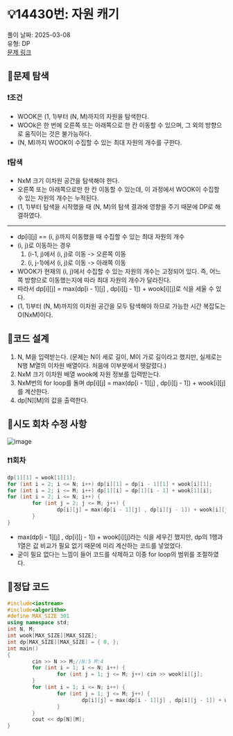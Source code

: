 # :bulb:14430번: 자원 캐기  
풀이 날짜: 2025-03-08  
유형: DP  
[문제 링크](https://www.acmicpc.net/problem/14430)  

## :pushpin:문제 탐색
### :heavy_exclamation_mark:조건
* WOOK은 (1, 1)부터 (N, M)까지의 자원을 탐색한다.
* WOOk은 한 번에 오른쪽 또는 아래쪽으로 한 칸 이동할 수 있으며, 그 외의 방향으로 움직이는 것은 불가능하다.
* (N, M)까지 WOOK이 수집할 수 있는 최대 자원의 개수를 구한다.

### :heavy_exclamation_mark:탐색
* NxM 크기 이차원 공간을 탐색해야 한다.
* 오른쪽 또는 아래쪽으로만 한 칸 이동할 수 있는데, 이 과정에서 WOOK이 수집할 수 있는 자원의 개수는 누적된다.
* (1, 1)부터 탐색을 시작했을 때 (N, M)의 탐색 결과에 영향을 주기 때문에 DP로 해결하였다.
---
* dp[i][j] == (i, j)까지 이동했을 때 수집할 수 있는 최대 자원의 개수
* (i, j)로 이동하는 경우
  1. (i-1, j)에서 (i, j)로 이동 -> 오른쪽 이동
  2. (i, j-1)에서 (i, j)로 이동 -> 아래쪽 이동
* WOOK가 현재의 (i, j)에서 수집할 수 있는 자원의 개수는 고정되어 있다. 즉, 어느쪽 방향으로 이동했는지에 따라 최대 자원의 개수가 달라진다.
* 따라서 dp[i][j] = max(dp[i - 1][j] , dp[i][j - 1]) + wook[i][j]로 식을 세울 수 있다.
* (1, 1)부터 (N, M)까지의 이차원 공간을 모두 탐색해야 하므로 가능한 시간 복잡도는 O(NxM)이다.

## :pushpin:코드 설계
1. N, M을 입력받는다. (문제는 N이 세로 길이, M이 가로 길이라고 했지만, 실제로는 N행 M열의 이차원 배열이다. 처음에 이부분에서 헷갈렸다.)
2. NxM 크기 이차원 배열 wook에 자원 정보를 입력받는다.
3. NxM번의 for loop를 돌며 dp[i][j] = max(dp[i - 1][j] , dp[i][j - 1]) + wook[i][j]를 계산한다.
4. dp[N][M]의 값을 출력한다.

## :pushpin:시도 회차 수정 사항
![image](https://github.com/user-attachments/assets/0e8a5726-c7a0-4c96-9f39-19bebfdbf832)
### :heavy_exclamation_mark:1회차
```c++
dp[1][1] = wook[1][1];
for (int i = 2; i <= N; i++) dp[i][1] = dp[i - 1][1] + wook[i][1];
for (int i = 2; i <= M; i++) dp[1][i] = dp[1][i - 1] + wook[1][i];
for (int i = 2; i <= N; i++) {
        for (int j = 2; j <= M; j++) {
                dp[i][j] = max(dp[i - 1][j] , dp[i][j - 1]) + wook[i][j];
        }
}
```
* max(dp[i - 1][j] , dp[i][j - 1]) + wook[i][j]라는 식을 세우긴 했지만, dp의 1행과 1열은 값 비교가 필요 없기 때문에 미리 계산하는 코드를 넣었었다.
* 굳이 필요 없다는 느낌이 들어 코드를 삭제하고 이중 for loop의 범위를 조절하였다.

## :pushpin:정답 코드
``` c++
#include<iostream>
#include<algorithm>
#define MAX_SIZE 301
using namespace std;
int N, M;
int wook[MAX_SIZE][MAX_SIZE];
int dp[MAX_SIZE][MAX_SIZE] = { 0, };
int main()
{
        cin >> N >> M;//N:5 M:4
        for (int i = 1; i <= N; i++) {
                for (int j = 1; j <= M; j++) cin >> wook[i][j];
        }
        for (int i = 1; i <= N; i++) {
                for (int j = 1; j <= M; j++) {
                        dp[i][j] = max(dp[i - 1][j] , dp[i][j - 1]) + wook[i][j];
                }
        }
        cout << dp[N][M];
}
```
